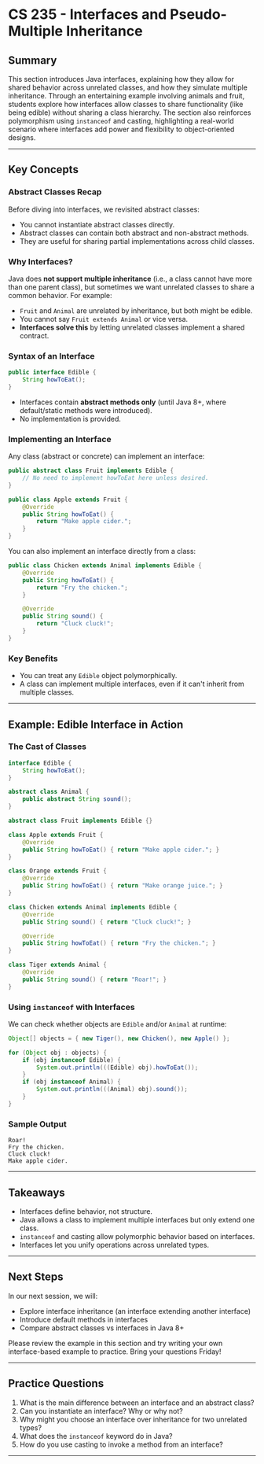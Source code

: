# CS 235 - Interfaces and Pseudo-Multiple Inheritance

## Summary
This section introduces Java interfaces, explaining how they allow for shared behavior across unrelated classes, and how they simulate multiple inheritance. Through an entertaining example involving animals and fruit, students explore how interfaces allow classes to share functionality (like being edible) without sharing a class hierarchy. The section also reinforces polymorphism using `instanceof` and casting, highlighting a real-world scenario where interfaces add power and flexibility to object-oriented designs.

---

## Key Concepts

### Abstract Classes Recap
Before diving into interfaces, we revisited abstract classes:
- You cannot instantiate abstract classes directly.
- Abstract classes can contain both abstract and non-abstract methods.
- They are useful for sharing partial implementations across child classes.

### Why Interfaces?
Java does **not support multiple inheritance** (i.e., a class cannot have more than one parent class), but sometimes we want unrelated classes to share a common behavior. For example:
- `Fruit` and `Animal` are unrelated by inheritance, but both might be edible.
- You cannot say `Fruit extends Animal` or vice versa.
- **Interfaces solve this** by letting unrelated classes implement a shared contract.

### Syntax of an Interface
```java
public interface Edible {
    String howToEat();
}
```
- Interfaces contain **abstract methods only** (until Java 8+, where default/static methods were introduced).
- No implementation is provided.

### Implementing an Interface
Any class (abstract or concrete) can implement an interface:
```java
public abstract class Fruit implements Edible {
    // No need to implement howToEat here unless desired.
}

public class Apple extends Fruit {
    @Override
    public String howToEat() {
        return "Make apple cider.";
    }
}
```
You can also implement an interface directly from a class:
```java
public class Chicken extends Animal implements Edible {
    @Override
    public String howToEat() {
        return "Fry the chicken.";
    }

    @Override
    public String sound() {
        return "Cluck cluck!";
    }
}
```

### Key Benefits
- You can treat any `Edible` object polymorphically.
- A class can implement multiple interfaces, even if it can't inherit from multiple classes.

---

## Example: Edible Interface in Action

### The Cast of Classes
```java
interface Edible {
    String howToEat();
}

abstract class Animal {
    public abstract String sound();
}

abstract class Fruit implements Edible {}

class Apple extends Fruit {
    @Override
    public String howToEat() { return "Make apple cider."; }
}

class Orange extends Fruit {
    @Override
    public String howToEat() { return "Make orange juice."; }
}

class Chicken extends Animal implements Edible {
    @Override
    public String sound() { return "Cluck cluck!"; }

    @Override
    public String howToEat() { return "Fry the chicken."; }
}

class Tiger extends Animal {
    @Override
    public String sound() { return "Roar!"; }
}
```

### Using `instanceof` with Interfaces
We can check whether objects are `Edible` and/or `Animal` at runtime:
```java
Object[] objects = { new Tiger(), new Chicken(), new Apple() };

for (Object obj : objects) {
    if (obj instanceof Edible) {
        System.out.println(((Edible) obj).howToEat());
    }
    if (obj instanceof Animal) {
        System.out.println(((Animal) obj).sound());
    }
}
```

### Sample Output
```
Roar!
Fry the chicken.
Cluck cluck!
Make apple cider.
```

---

## Takeaways
- Interfaces define behavior, not structure.
- Java allows a class to implement multiple interfaces but only extend one class.
- `instanceof` and casting allow polymorphic behavior based on interfaces.
- Interfaces let you unify operations across unrelated types.

---

## Next Steps
In our next session, we will:
- Explore interface inheritance (an interface extending another interface)
- Introduce default methods in interfaces
- Compare abstract classes vs interfaces in Java 8+

Please review the example in this section and try writing your own interface-based example to practice. Bring your questions Friday!

---

## Practice Questions
1. What is the main difference between an interface and an abstract class?
2. Can you instantiate an interface? Why or why not?
3. Why might you choose an interface over inheritance for two unrelated types?
4. What does the `instanceof` keyword do in Java?
5. How do you use casting to invoke a method from an interface?

---

